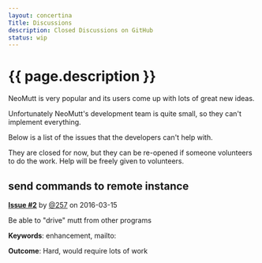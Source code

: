 ```yaml
---
layout: concertina
Title: Discussions
description: Closed Discussions on GitHub
status: wip
---
```


# {{ page.description }}

NeoMutt is very popular and its users come up with lots of great new ideas.

Unfortunately NeoMutt's development team is quite small, so they can't implement everything.

Below is a list of the issues that the developers can't help with.

They are closed for now, but they can be re-opened if someone volunteers to do the work.
Help will be freely given to volunteers.

## send commands to remote instance

[**Issue #2**](https://github.com/neomutt/neomutt/issues/2) by [@257](https://github.com/257) on 2016-03-15 

Be able to "drive" mutt from other programs

**Keywords**: enhancement, mailto:

**Outcome**: Hard, would require lots of work


